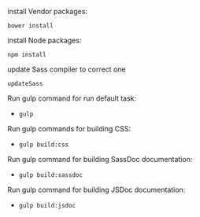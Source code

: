 install Vendor packages:

``bower install``

install Node packages:

``npm install``

update Sass compiler to correct one

``updateSass``

Run gulp command for run default task:

* ``gulp``

Run gulp commands for building CSS:

* ``gulp build:css``

Run gulp command for building SassDoc documentation:

* ``gulp build:sassdoc``

Run gulp command for building JSDoc documentation:

* ``gulp build:jsdoc``

